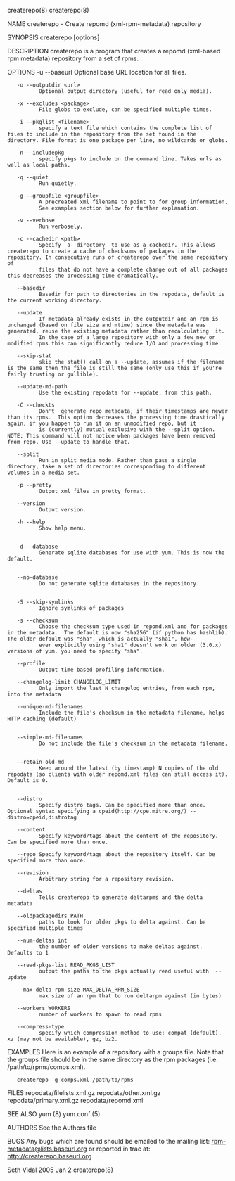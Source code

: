 createrepo(8)                                                                                                                                                                                   createrepo(8)



NAME
       createrepo - Create repomd (xml-rpm-metadata) repository


SYNOPSIS
       createrepo [options] <directory>

DESCRIPTION
       createrepo is a program that creates a repomd (xml-based rpm metadata) repository from a set of rpms.


OPTIONS
       -u --baseurl <url>
              Optional base URL location for all files.

       -o --outputdir <url>
              Optional output directory (useful for read only media).

       -x --excludes <package>
              File globs to exclude, can be specified multiple times.

       -i --pkglist <filename>
              specify a text file which contains the complete list of files to include in the repository from the set found in the directory. File format is one package per line, no wildcards or globs.

       -n --includepkg
              specify pkgs to include on the command line. Takes urls as well as local paths.

       -q --quiet
              Run quietly.

       -g --groupfile <groupfile>
              A precreated xml filename to point to for group information.
              See examples section below for further explanation.

       -v --verbose
              Run verbosely.

       -c --cachedir <path>
              Specify  a  directory  to use as a cachedir. This allows createrepo to create a cache of checksums of packages in the repository. In consecutive runs of createrepo over the same repository of
              files that do not have a complete change out of all packages this decreases the processing time dramatically.

       --basedir
              Basedir for path to directories in the repodata, default is the current working directory.

       --update
              If metadata already exists in the outputdir and an rpm is unchanged (based on file size and mtime) since the metadata was generated, reuse the existing metadata rather than recalculating  it.
              In the case of a large repository with only a few new or modified rpms this can significantly reduce I/O and processing time.

       --skip-stat
              skip the stat() call on a --update, assumes if the filename is the same then the file is still the same (only use this if you're fairly trusting or gullible).

       --update-md-path
              Use the existing repodata for --update, from this path.

       -C --checkts
              Don't  generate repo metadata, if their timestamps are newer than its rpms.  This option decreases the processing time drastically again, if you happen to run it on an unmodified repo, but it
              is (currently) mutual exclusive with the --split option. NOTE: This command will not notice when packages have been removed from repo. Use --update to handle that.

       --split
              Run in split media mode. Rather than pass a single directory, take a set of directories corresponding to different volumes in a media set.

       -p --pretty
              Output xml files in pretty format.

       --version
              Output version.

       -h --help
              Show help menu.


       -d --database
              Generate sqlite databases for use with yum. This is now the default.


       --no-database
              Do not generate sqlite databases in the repository.


       -S --skip-symlinks
              Ignore symlinks of packages

       -s --checksum
              Choose the checksum type used in repomd.xml and for packages in the metadata.  The default is now "sha256" (if python has hashlib). The older default was "sha", which is actually "sha1", how‐
              ever explicitly using "sha1" doesn't work on older (3.0.x) versions of yum, you need to specify "sha".

       --profile
              Output time based profiling information.

       --changelog-limit CHANGELOG_LIMIT
              Only import the last N changelog entries, from each rpm, into the metadata

       --unique-md-filenames
              Include the file's checksum in the metadata filename, helps HTTP caching (default)


       --simple-md-filenames
              Do not include the file's checksum in the metadata filename.


       --retain-old-md
              Keep around the latest (by timestamp) N copies of the old repodata (so clients with older repomd.xml files can still access it). Default is 0.


       --distro
              Specify distro tags. Can be specified more than once. Optional syntax specifying a cpeid(http://cpe.mitre.org/) --distro=cpeid,distrotag

       --content
              Specify keyword/tags about the content of the repository. Can be specified more than once.

       --repo Specify keyword/tags about the repository itself. Can be specified more than once.

       --revision
              Arbitrary string for a repository revision.

       --deltas
              Tells createrepo to generate deltarpms and the delta metadata

       --oldpackagedirs PATH
              paths to look for older pkgs to delta against. Can be specified multiple times

       --num-deltas int
              the number of older versions to make deltas against. Defaults to 1

       --read-pkgs-list READ_PKGS_LIST
              output the paths to the pkgs actually read useful with  --update

       --max-delta-rpm-size MAX_DELTA_RPM_SIZE
              max size of an rpm that to run deltarpm against (in bytes)

       --workers WORKERS
              number of workers to spawn to read rpms

       --compress-type
              specify which compression method to use: compat (default), xz (may not be available), gz, bz2.

EXAMPLES
       Here is an example of a repository with a groups file. Note that the groups file should be in the same directory as the rpm packages (i.e. /path/to/rpms/comps.xml).

       createrepo -g comps.xml /path/to/rpms


FILES
       repodata/filelists.xml.gz
       repodata/other.xml.gz
       repodata/primary.xml.gz
       repodata/repomd.xml

SEE ALSO
       yum (8) yum.conf (5)


AUTHORS
       See the Authors file


BUGS
       Any bugs which are found should be emailed to the mailing list: rpm-metadata@lists.baseurl.org or reported in trac at: http://createrepo.baseurl.org



Seth Vidal                                                                                        2005 Jan 2                                                                                    createrepo(8)
